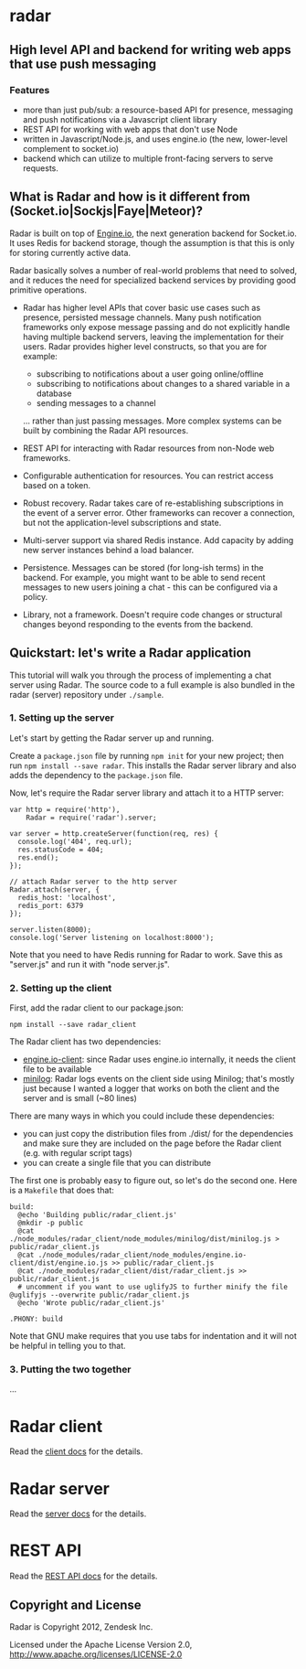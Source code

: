 # radar

## High level API and backend for writing web apps that use push messaging

### Features

- more than just pub/sub: a resource-based API for presence, messaging and push notifications via a Javascript client library
- REST API for working with web apps that don't use Node
- written in Javascript/Node.js, and uses engine.io (the new, lower-level complement to socket.io)
- backend which can utilize to multiple front-facing servers to serve requests.

## What is Radar and how is it different from (Socket.io|Sockjs|Faye|Meteor)?

Radar is built on top of [Engine.io](https://github.com/learnboost/engine.io), the next generation backend for Socket.io. It uses Redis for backend storage, though the assumption is that this is only for storing currently active data.

Radar basically solves a number of real-world problems that need to solved, and it reduces the need for specialized backend services by providing good primitive operations.


- Radar has higher level APIs that cover basic use cases such as presence, persisted message channels. Many push notification frameworks only expose message passing and do not explicitly handle having multiple backend servers, leaving the implementation for their users. Radar provides higher level constructs, so that you are for example:
  - subscribing to notifications about a user going online/offline
  - subscribing to notifications about changes to a shared variable in a database
  - sending messages to a channel

  ... rather than just passing messages. More complex systems can be built by combining the Radar API resources.
- REST API for interacting with Radar resources from non-Node web frameworks.
- Configurable authentication for resources. You can restrict access based on a token.
- Robust recovery. Radar takes care of re-establishing subscriptions in the event of a server error. Other frameworks can recover a connection, but not the application-level subscriptions and state.
- Multi-server support via shared Redis instance. Add capacity by adding new server instances behind a load balancer.
- Persistence. Messages can be stored (for long-ish terms) in the backend. For example, you might want to be able to send recent messages to new users joining a chat - this can be configured via a policy.
- Library, not a framework. Doesn't require code changes or structural changes beyond responding to the events from the backend.

## Quickstart: let's write a Radar application

This tutorial will walk you through the process of implementing a chat server using Radar. The source code to a full example is also bundled in the radar (server) repository under `./sample`.

### 1. Setting up the server

Let's start by getting the Radar server up and running.

Create a `package.json` file by running `npm init` for your new project; then run `npm install --save radar`. This installs the Radar server library and also adds the dependency to the `package.json` file.

Now, let's require the Radar server library and attach it to a HTTP server:

    var http = require('http'),
        Radar = require('radar').server;

    var server = http.createServer(function(req, res) {
      console.log('404', req.url);
      res.statusCode = 404;
      res.end();
    });

    // attach Radar server to the http server
    Radar.attach(server, {
      redis_host: 'localhost',
      redis_port: 6379
    });

    server.listen(8000);
    console.log('Server listening on localhost:8000');

Note that you need to have Redis running for Radar to work. Save this as "server.js" and run it with "node server.js".

### 2. Setting up the client

First, add the radar client to our package.json:

    npm install --save radar_client

The Radar client has two dependencies:

- [engine.io-client](https://github.com/LearnBoost/engine.io-client): since Radar uses engine.io internally, it needs the client file to be available
- [minilog](http://mixu.net/minilog/): Radar logs events on the client side using Minilog; that's mostly just because I wanted a logger that works on both the client and the server and is small (~80 lines)

There are many ways in which you could include these dependencies:

- you can just copy the distribution files from ./dist/ for the dependencies and make sure they are included on the page before the Radar client (e.g. with regular script tags)
- you can create a single file that you can distribute

The first one is probably easy to figure out, so let's do the second one. Here is a `Makefile` that does that:

    build:
      @echo 'Building public/radar_client.js'
      @mkdir -p public
      @cat ./node_modules/radar_client/node_modules/minilog/dist/minilog.js > public/radar_client.js
      @cat ./node_modules/radar_client/node_modules/engine.io-client/dist/engine.io.js >> public/radar_client.js
      @cat ./node_modules/radar_client/dist/radar_client.js >> public/radar_client.js
      # uncomment if you want to use uglifyJS to further minify the file @uglifyjs --overwrite public/radar_client.js
      @echo 'Wrote public/radar_client.js'

    .PHONY: build

Note that GNU make requires that you use tabs for indentation and it will not be helpful in telling you to that.

### 3. Putting the two together

...

# Radar client

Read the [client docs](client.html) for the details.

# Radar server

Read the [server docs](server.html) for the details.

# REST API

Read the [REST API docs](rest.html) for the details.

## Copyright and License

Radar is Copyright 2012, Zendesk Inc.

Licensed under the Apache License Version 2.0, http://www.apache.org/licenses/LICENSE-2.0

